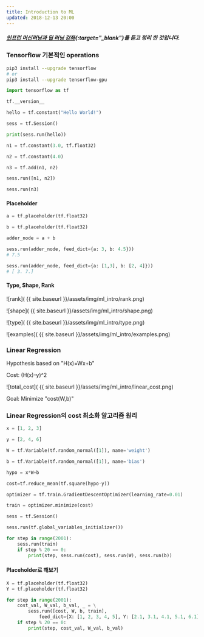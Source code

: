 ```yaml
---
title: Introduction to ML
updated: 2018-12-13 20:00
---
```


##### [인프런 머신러닝과 딥 러닝 강좌](https://www.inflearn.com/course/%EA%B8%B0%EB%B3%B8%EC%A0%81%EC%9D%B8-%EB%A8%B8%EC%8B%A0%EB%9F%AC%EB%8B%9D-%EB%94%A5%EB%9F%AC%EB%8B%9D-%EA%B0%95%EC%A2%8C/){:target="_blank"}를 듣고 정리 한 것입니다.


### Tensorflow 기본적인 operations


```sh
pip3 install --upgrade tensorflow
# or
pip3 install --upgrade tensorflow-gpu
```


```python
import tensorflow as tf

tf.__version__

hello = tf.constant("Hello World!")

sess = tf.Session()

print(sess.run(hello))

n1 = tf.constant(3.0, tf.float32)

n2 = tf.constant(4.0)

n3 = tf.add(n1, n2)

sess.run([n1, n2])

sess.run(n3)
```

#### Placeholder

```python
a = tf.placeholder(tf.float32)

b = tf.placeholder(tf.float32)

adder_node = a + b

sess.run(adder_node, feed_dict={a: 3, b: 4.5}))
# 7.5

sess.run(adder_node, feed_dict={a: [1,3], b: [2, 4]}))
# [ 3. 7.]
```

#### Type, Shape, Rank

![rank]( {{ site.baseurl }}/assets/img/ml_intro/rank.png)

![shape]( {{ site.baseurl }}/assets/img/ml_intro/shape.png)

![type]( {{ site.baseurl }}/assets/img/ml_intro/type.png)

![examples]( {{ site.baseurl }}/assets/img/ml_intro/examples.png)


<div class="divider"></div>
<div class="divider"></div>


### Linear Regression

Hypothesis based on "H(x)=Wx+b"

Cost: (H(x)-y)^2 

![total_cost]( {{ site.baseurl }}/assets/img/ml_intro/linear_cost.png)

Goal: Minimize "cost(W,b)"



<div class="divider"></div>
<div class="divider"></div>

### Linear Regression의 cost 최소화 알고리즘 원리


```python
x = [1, 2, 3]

y = [2, 4, 6]

W = tf.Variable(tf.random_normal([1]), name='weight')

b = tf.Variable(tf.random_normal([1]), name='bias')

hypo = x*W+b

cost=tf.reduce_mean(tf.square(hypo-y))

optimizer = tf.train.GradientDescentOptimizer(learning_rate=0.01)

train = optimizer.minimize(cost)

sess = tf.Session()

sess.run(tf.global_variables_initializer())

for step in range(2001):
	sess.run(train)
	if step % 20 == 0:
		print(step, sess.run(cost), sess.run(W), sess.run(b))

```

#### Placeholder로 해보기

```python
X = tf.placeholder(tf.float32)
Y = tf.placeholder(tf.float32)

for step in range(2001):
	cost_val, W_val, b_val, _ = \
		sess.run([cost, W, b, train],
			feed_dict={X: [1, 2, 3, 4, 5], Y: [2.1, 3.1, 4.1, 5.1, 6.1]})
	if step % 20 == 0:
		print(step, cost_val, W_val, b_val)

```
